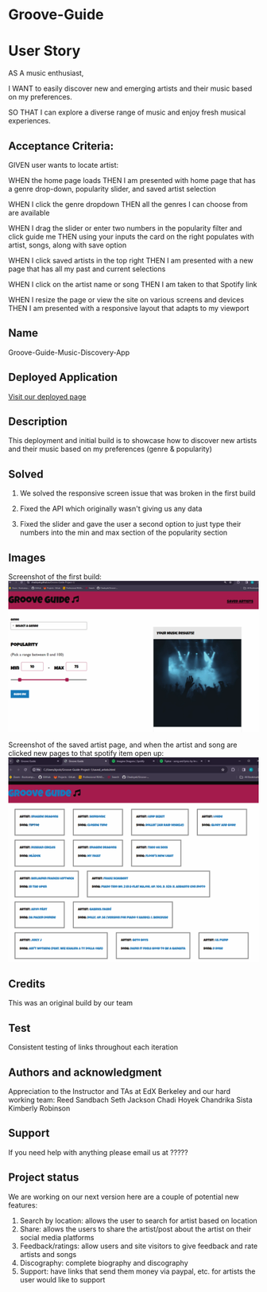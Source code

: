 # Groove-Guide

# User Story
AS A music enthusiast,

I WANT to easily discover new and emerging artists and their music based on my preferences.

SO THAT I can explore a diverse range of music and enjoy fresh musical experiences.


## Acceptance Criteria: 
GIVEN user wants to locate artist:

WHEN the home page loads
THEN I am presented with home page that has a genre drop-down, popularity slider, and saved artist selection

WHEN I click the genre dropdown
THEN all the genres I can choose from are available 

WHEN I drag the slider or enter two numbers in the popularity filter and click guide me
THEN using your inputs the card on the right populates with artist, songs, along with save option

WHEN I click saved artists in the top right
THEN I am presented with a new page that has all my past and current selections

WHEN I click on the artist name or song
THEN I am taken to that Spotify link

WHEN I resize the page or view the site on various screens and devices
THEN I am presented with a responsive layout that adapts to my viewport


## Name
Groove-Guide-Music-Discovery-App


## Deployed Application
[Visit our deployed page](https://chadoyek.github.io/Groove-Guide-Project-1/)


## Description
This deployment and initial build is to showcase how to discover new artists and their music based on my preferences (genre & popularity)


## Solved
1. We solved the responsive screen issue that was broken in the first build

2. Fixed the API which originally wasn't giving us any data

3. Fixed the slider and gave the user a second option to just type their numbers into the min and max section of the popularity section


## Images
Screenshot of the first build:
![My Portfolio Initial Build](./assets/images/Groove%20Guide%20Initial%20Build%2020240324.png)


Screenshot of the saved artist page, and when the artist and song are clicked new pages to that spotify item open up: 
![Showing each artist in their own cards](./assets/images/Groove%20Grove%20Saved%20Artists%2020240324.png)


## Credits
This was an original build by our team


## Test
Consistent testing of links throughout each iteration


## Authors and acknowledgment
Appreciation to the Instructor and TAs at EdX Berkeley and our hard working team: 
Reed Sandbach
Seth Jackson
Chadi Hoyek
Chandrika Sista
Kimberly Robinson


## Support
If you need help with anything please email us at ?????


## Project status
We are working on our next version here are a couple of potential new features:
1. Search by location: allows the user to search for artist based on location
2. Share: allows the users to share the artist/post about the artist on their social media platforms
3. Feedback/ratings: allow users and site visitors to give feedback and rate artists and songs
4. Discography: complete biography and discography
5. Support: have links that send them money via paypal, etc. for artists the user would like to support